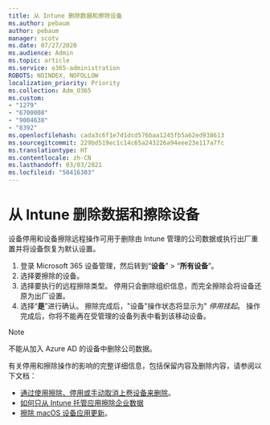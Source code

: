 ```yaml
---
title: 从 Intune 删除数据和擦除设备
ms.author: pebaum
author: pebaum
manager: scotv
ms.date: 07/27/2020
ms.audience: Admin
ms.topic: article
ms.service: o365-administration
ROBOTS: NOINDEX, NOFOLLOW
localization_priority: Priority
ms.collection: Adm_O365
ms.custom:
- "1279"
- "6700008"
- "9004638"
- "8392"
ms.openlocfilehash: cada3c6f1e7d1dcd576baa1245fb5a62ed938613
ms.sourcegitcommit: 229bd519ec1c14c65a243226a94eee23e117a7fc
ms.translationtype: HT
ms.contentlocale: zh-CN
ms.lasthandoff: 03/03/2021
ms.locfileid: "50416303"
---
```

# <a name="removing-data-and-wiping-devices-from-intune"></a>从 Intune 删除数据和擦除设备

设备停用和设备擦除远程操作可用于删除由 Intune 管理的公司数据或执行出厂重置并将设备恢复为默认设置。

1. 登录 Microsoft 365 设备管理，然后转到“**设备**” > “**所有设备**”。
2. 选择要擦除的设备。
3. 选择要执行的远程擦除类型。 停用只会删除组织信息，而完全擦除会将设备还原为出厂设置。
4. 选择“**是**”进行确认。 擦除完成后，"设备"操作状态将显示为" *停用挂起*。
    操作完成后，你将不能再在受管理的设备列表中看到该移动设备。

> [!NOTE]
> 不能从加入 Azure AD 的设备中删除公司数据。 

有关停用和擦除操作的影响的完整详细信息，包括保留内容及删除内容，请参阅以下文档：

- [通过使用擦除、停用或手动取消上卷设备来删除](https://docs.microsoft.com/mem/intune/remote-actions/devices-wipe)。
- [如何只从 Intune 托管应用擦除企业数据](https://docs.microsoft.com/mem/intune/apps/apps-selective-wipe)
- [擦除 macOS 设备应用更新](https://docs.microsoft.com/mem/intune/remote-actions/device-erase)。